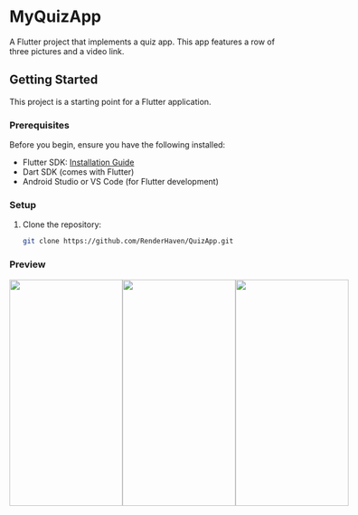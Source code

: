 # MyQuizApp

A Flutter project that implements a quiz app. This app features a row of three pictures and a video link.

## Getting Started

This project is a starting point for a Flutter application.

### Prerequisites

Before you begin, ensure you have the following installed:

- Flutter SDK: [Installation Guide](https://flutter.dev/docs/get-started/install)
- Dart SDK (comes with Flutter)
- Android Studio or VS Code (for Flutter development)

### Setup

1. Clone the repository:
   ```bash
   git clone https://github.com/RenderHaven/QuizApp.git

### Preview

<div style="display: flex; justify-content: space-around;">
    <img src="1.jpg" width="200" height="400" />
    <img src="3.jpg" width="200" height="400" />
    <img src="2.jpg" width="200" height="400" />
  </div>